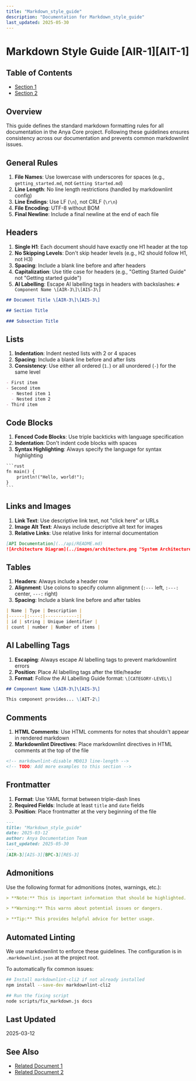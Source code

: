 ```yaml
---
title: "Markdown_style_guide"
description: "Documentation for Markdown_style_guide"
last_updated: 2025-05-30
---
```


# Markdown Style Guide \[AIR-1\]\[AIT-1\]

## Table of Contents

- [Section 1](#section-1)
- [Section 2](#section-2)


<!-- markdownlint-disable MD013 line-length -->

## Overview

This guide defines the standard markdown formatting rules for all documentation in the Anya Core project. Following these guidelines ensures consistency across our documentation and prevents common markdownlint issues.

## General Rules

1. **File Names**: Use lowercase with underscores for spaces (e.g., `getting_started.md`, not `Getting Started.md`)
2. **Line Length**: No line length restrictions (handled by markdownlint config)
3. **Line Endings**: Use LF (`\n`), not CRLF (`\r\n`)
4. **File Encoding**: UTF-8 without BOM
5. **Final Newline**: Include a final newline at the end of each file

## Headers

1. **Single H1**: Each document should have exactly one H1 header at the top
2. **No Skipping Levels**: Don't skip header levels (e.g., H2 should follow H1, not H3)
3. **Spacing**: Include a blank line before and after headers
4. **Capitalization**: Use title case for headers (e.g., "Getting Started Guide" not "Getting started guide")
5. **AI Labelling**: Escape AI labelling tags in headers with backslashes: `# Component Name \[AIR-3\]\[AIS-3\]`

```markdown
## Document Title \[AIR-3\]\[AIS-3\]

## Section Title

### Subsection Title
```

## Lists

1. **Indentation**: Indent nested lists with 2 or 4 spaces
2. **Spacing**: Include a blank line before and after lists
3. **Consistency**: Use either all ordered (`1.`) or all unordered (`-`) for the same level

```markdown
- First item
- Second item
  - Nested item 1
  - Nested item 2
- Third item
```

## Code Blocks

1. **Fenced Code Blocks**: Use triple backticks with language specification
2. **Indentation**: Don't indent code blocks with spaces
3. **Syntax Highlighting**: Always specify the language for syntax highlighting

```markdown
​```rust
fn main() {
    println!("Hello, world!");
}
​```
```

## Links and Images

1. **Link Text**: Use descriptive link text, not "click here" or URLs
2. **Image Alt Text**: Always include descriptive alt text for images
3. **Relative Links**: Use relative links for internal documentation

```markdown
[API Documentation](../api/README.md)
![Architecture Diagram](../images/architecture.png "System Architecture")
```

## Tables

1. **Headers**: Always include a header row
2. **Alignment**: Use colons to specify column alignment (`:---` left, `:---:` center, `---:` right)
3. **Spacing**: Include a blank line before and after tables

```markdown
| Name | Type | Description |
|------|:----:|------------:|
| id | string | Unique identifier |
| count | number | Number of items |
```

## AI Labelling Tags

1. **Escaping**: Always escape AI labelling tags to prevent markdownlint errors
2. **Position**: Place AI labelling tags after the title/header
3. **Format**: Follow the AI Labelling Guide format: `\[CATEGORY-LEVEL\]`

```markdown
## Component Name \[AIR-3\]\[AIS-3\]

This component provides... \[AIT-2\]
```

## Comments

1. **HTML Comments**: Use HTML comments for notes that shouldn't appear in rendered markdown
2. **Markdownlint Directives**: Place markdownlint directives in HTML comments at the top of the file

```markdown
<!-- markdownlint-disable MD013 line-length -->
<!-- TODO: Add more examples to this section -->
```

## Frontmatter

1. **Format**: Use YAML format between triple-dash lines
2. **Required Fields**: Include at least `title` and `date` fields
3. **Position**: Place frontmatter at the very beginning of the file

```markdown
---
title: "Markdown_style_guide"
date: 2025-03-12
author: Anya Documentation Team
last_updated: 2025-05-30
---
[AIR-3][AIS-3][BPC-3][RES-3]

```

## Admonitions

Use the following format for admonitions (notes, warnings, etc.):

```markdown
> **Note:** This is important information that should be highlighted.

> **Warning:** This warns about potential issues or dangers.

> **Tip:** This provides helpful advice for better usage.
```

## Automated Linting

We use markdownlint to enforce these guidelines. The configuration is in `.markdownlint.json` at the project root.

To automatically fix common issues:

```bash
## Install markdownlint-cli2 if not already installed
npm install --save-dev markdownlint-cli2

## Run the fixing script
node scripts/fix_markdown.js docs
```

## Last Updated

2025-03-12 
## See Also

- [Related Document 1](./related1.md)
- [Related Document 2](./related2.md)
